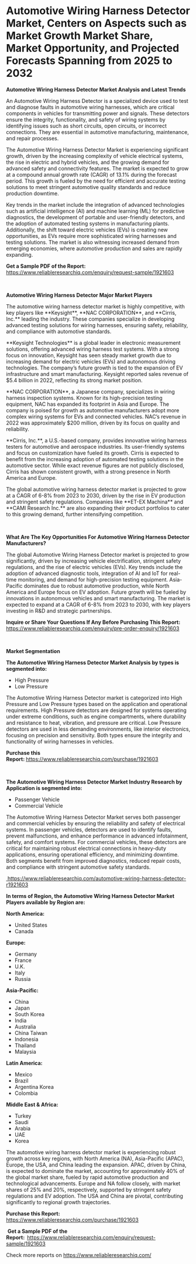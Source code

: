<p><h1>Automotive Wiring Harness Detector Market, Centers on Aspects such as Market Growth Market Share, Market Opportunity, and Projected Forecasts Spanning from 2025 to 2032</h1></p><p><strong>Automotive Wiring Harness Detector Market Analysis and Latest Trends</strong></p>
<p><p>An Automotive Wiring Harness Detector is a specialized device used to test and diagnose faults in automotive wiring harnesses, which are critical components in vehicles for transmitting power and signals. These detectors ensure the integrity, functionality, and safety of wiring systems by identifying issues such as short circuits, open circuits, or incorrect connections. They are essential in automotive manufacturing, maintenance, and repair processes.</p><p>The Automotive Wiring Harness Detector Market is experiencing significant growth, driven by the increasing complexity of vehicle electrical systems, the rise in electric and hybrid vehicles, and the growing demand for advanced safety and connectivity features. The market is expected to grow at a compound annual growth rate (CAGR) of 13.1% during the forecast period. This growth is fueled by the need for efficient and accurate testing solutions to meet stringent automotive quality standards and reduce production downtime.</p><p>Key trends in the market include the integration of advanced technologies such as artificial intelligence (AI) and machine learning (ML) for predictive diagnostics, the development of portable and user-friendly detectors, and the adoption of automated testing systems in manufacturing plants. Additionally, the shift toward electric vehicles (EVs) is creating new opportunities, as EVs require more sophisticated wiring harnesses and testing solutions. The market is also witnessing increased demand from emerging economies, where automotive production and sales are rapidly expanding.</p></p>
<p><strong>Get a Sample PDF of the Report:&nbsp;</strong> <a href="https://www.reliableresearchiq.com/enquiry/request-sample/1921603?utm_campaign=1087&utm_medium=2&utm_source=Github&utm_content=ia&utm_term=24012025&utm_id=automotive-wiring-harness-detector">https://www.reliableresearchiq.com/enquiry/request-sample/1921603</a></p>
<p>&nbsp;</p>
<p><strong>Automotive Wiring Harness Detector Major Market Players</strong></p>
<p><p>The automotive wiring harness detector market is highly competitive, with key players like **Keysight**, **NAC CORPORATION**, and **Cirris, Inc.** leading the industry. These companies specialize in developing advanced testing solutions for wiring harnesses, ensuring safety, reliability, and compliance with automotive standards.</p><p>**Keysight Technologies** is a global leader in electronic measurement solutions, offering advanced wiring harness test systems. With a strong focus on innovation, Keysight has seen steady market growth due to increasing demand for electric vehicles (EVs) and autonomous driving technologies. The company’s future growth is tied to the expansion of EV infrastructure and smart manufacturing. Keysight reported sales revenue of $5.4 billion in 2022, reflecting its strong market position.</p><p>**NAC CORPORATION**, a Japanese company, specializes in wiring harness inspection systems. Known for its high-precision testing equipment, NAC has expanded its footprint in Asia and Europe. The company is poised for growth as automotive manufacturers adopt more complex wiring systems for EVs and connected vehicles. NAC’s revenue in 2022 was approximately $200 million, driven by its focus on quality and reliability.</p><p>**Cirris, Inc.**, a U.S.-based company, provides innovative wiring harness testers for automotive and aerospace industries. Its user-friendly systems and focus on customization have fueled its growth. Cirris is expected to benefit from the increasing adoption of automated testing solutions in the automotive sector. While exact revenue figures are not publicly disclosed, Cirris has shown consistent growth, with a strong presence in North America and Europe.</p><p>The global automotive wiring harness detector market is projected to grow at a CAGR of 6-8% from 2023 to 2030, driven by the rise in EV production and stringent safety regulations. Companies like **ET-EX Machina** and **CAMI Research Inc.** are also expanding their product portfolios to cater to this growing demand, further intensifying competition.</p></p>
<p>&nbsp;</p>
<p><strong>What Are The Key Opportunities For Automotive Wiring Harness Detector Manufacturers?</strong></p>
<p><p>The global Automotive Wiring Harness Detector market is projected to grow significantly, driven by increasing vehicle electrification, stringent safety regulations, and the rise of electric vehicles (EVs). Key trends include the adoption of advanced diagnostic tools, integration of AI and IoT for real-time monitoring, and demand for high-precision testing equipment. Asia-Pacific dominates due to robust automotive production, while North America and Europe focus on EV adoption. Future growth will be fueled by innovations in autonomous vehicles and smart manufacturing. The market is expected to expand at a CAGR of 6-8% from 2023 to 2030, with key players investing in R&D and strategic partnerships.</p></p>
<p><strong>Inquire or Share Your Questions If Any Before Purchasing This Report:</strong> <a href="https://www.reliableresearchiq.com/enquiry/pre-order-enquiry/1921603?utm_campaign=1087&utm_medium=2&utm_source=Github&utm_content=ia&utm_term=24012025&utm_id=automotive-wiring-harness-detector">https://www.reliableresearchiq.com/enquiry/pre-order-enquiry/1921603</a></p>
<p>&nbsp;</p>
<p><strong>Market Segmentation</strong></p>
<p><strong>The Automotive Wiring Harness Detector Market Analysis by types is segmented into:</strong></p>
<p><ul><li>High Pressure</li><li>Low Pressure</li></ul></p>
<p><p>The Automotive Wiring Harness Detector market is categorized into High Pressure and Low Pressure types based on the application and operational requirements. High Pressure detectors are designed for systems operating under extreme conditions, such as engine compartments, where durability and resistance to heat, vibration, and pressure are critical. Low Pressure detectors are used in less demanding environments, like interior electronics, focusing on precision and sensitivity. Both types ensure the integrity and functionality of wiring harnesses in vehicles.</p></p>
<p><strong>Purchase this Report:&nbsp;</strong><a href="https://www.reliableresearchiq.com/purchase/1921603?utm_campaign=1087&utm_medium=2&utm_source=Github&utm_content=ia&utm_term=24012025&utm_id=automotive-wiring-harness-detector">https://www.reliableresearchiq.com/purchase/1921603</a></p>
<p>&nbsp;</p>
<p><strong>The Automotive Wiring Harness Detector Market Industry Research by Application is segmented into:</strong></p>
<p><ul><li>Passenger Vehicle</li><li>Commercial Vehicle</li></ul></p>
<p><p>The Automotive Wiring Harness Detector Market serves both passenger and commercial vehicles by ensuring the reliability and safety of electrical systems. In passenger vehicles, detectors are used to identify faults, prevent malfunctions, and enhance performance in advanced infotainment, safety, and comfort systems. For commercial vehicles, these detectors are critical for maintaining robust electrical connections in heavy-duty applications, ensuring operational efficiency, and minimizing downtime. Both segments benefit from improved diagnostics, reduced repair costs, and compliance with stringent automotive safety standards.</p></p>
<p><a href="https://www.reliableresearchiq.com/automotive-wiring-harness-detector-r1921603?utm_campaign=1087&utm_medium=2&utm_source=Github&utm_content=ia&utm_term=24012025&utm_id=automotive-wiring-harness-detector">&nbsp;https://www.reliableresearchiq.com/automotive-wiring-harness-detector-r1921603</a></p>
<p><strong>In terms of Region, the Automotive Wiring Harness Detector Market Players available by Region are:</strong></p>
<p>
    <p> <strong> North America: </strong>
        <ul>
            <li>United States</li>
            <li>Canada</li>
        </ul>
        </p> 
    <p> <strong> Europe: </strong>
        <ul>
            <li>Germany</li>
            <li>France</li>
            <li>U.K.</li>
            <li>Italy</li>
            <li>Russia</li>
        </ul>
        </p> 
    <p> <strong> Asia-Pacific: </strong>
        <ul>
            <li>China</li>
            <li>Japan</li>
            <li>South Korea</li>
            <li>India</li>
            <li>Australia</li>
            <li>China Taiwan</li>
            <li>Indonesia</li>
            <li>Thailand</li>
            <li>Malaysia</li>
        </ul>
        </p> 
    <p> <strong> Latin America: </strong>
        <ul>
            <li>Mexico</li>
            <li>Brazil</li>
            <li>Argentina Korea</li>
            <li>Colombia</li>
        </ul>
        </p> 
    <p> <strong> Middle East & Africa: </strong>
        <ul>
            <li>Turkey</li>
            <li>Saudi</li>
            <li>Arabia</li>
            <li>UAE</li>
            <li>Korea</li>
        </ul>
    </p>
    </p>
<p><p>The automotive wiring harness detector market is experiencing robust growth across key regions, with North America (NA), Asia-Pacific (APAC), Europe, the USA, and China leading the expansion. APAC, driven by China, is expected to dominate the market, accounting for approximately 40% of the global market share, fueled by rapid automotive production and technological advancements. Europe and NA follow closely, with market shares of 25% and 20%, respectively, supported by stringent safety regulations and EV adoption. The USA and China are pivotal, contributing significantly to regional growth trajectories.</p></p>
<p><strong>Purchase this Report: </strong><a href="https://www.reliableresearchiq.com/purchase/1921603?utm_campaign=1087&utm_medium=2&utm_source=Github&utm_content=ia&utm_term=24012025&utm_id=automotive-wiring-harness-detector">https://www.reliableresearchiq.com/purchase/1921603</a></p>
<p>&nbsp;<strong>Get a Sample PDF of the Report:&nbsp;&nbsp;</strong><a href="https://www.reliableresearchiq.com/enquiry/request-sample/1921603?utm_campaign=1087&utm_medium=2&utm_source=Github&utm_content=ia&utm_term=24012025&utm_id=automotive-wiring-harness-detector">https://www.reliableresearchiq.com/enquiry/request-sample/1921603</a></p>
<p><strong></strong></p>
<p>Check more reports on <a href="https://www.reliableresearchiq.com/?utm_campaign=1087&utm_medium=2&utm_source=Github&utm_content=ia&utm_term=24012025&utm_id=automotive-wiring-harness-detector">https://www.reliableresearchiq.com/</a></p>